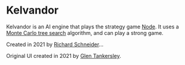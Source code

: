 # Kelvandor

Kelvandor is an AI engine that plays the strategy game [Node](http://qndgames.com/node/). It uses a
[Monte Carlo tree search](https://en.wikipedia.org/wiki/Monte_Carlo_tree_search) algorithm, and can
play a strong game.

Created in 2021 by [Richard Schneider](https://schneiderbox.net)...

Original UI created in 2021 by [Glen Tankersley](https://gotankersley.github.io).
